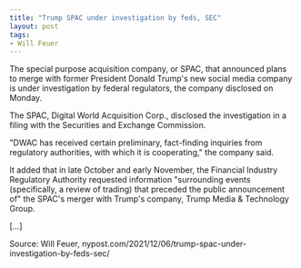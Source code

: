 ```yaml
---
title: "Trump SPAC under investigation by feds, SEC"
layout: post
tags:
- Will Feuer
---
```


The special purpose acquisition company, or SPAC, that announced plans to merge with former President Donald Trump's new social media company is under investigation by federal regulators, the company disclosed on Monday.

The SPAC, Digital World Acquisition Corp., disclosed the investigation in a filing with the Securities and Exchange Commission.

"DWAC has received certain preliminary, fact-finding inquiries from regulatory authorities, with which it is cooperating," the company said.

It added that in late October and early November, the Financial Industry Regulatory Authority requested information "surrounding events (specifically, a review of trading) that preceded the public announcement of" the SPAC's merger with Trump's company, Trump Media &amp; Technology Group.

[…]

Source: Will Feuer, nypost.com/2021/12/06/trump-spac-under-investigation-by-feds-sec/
